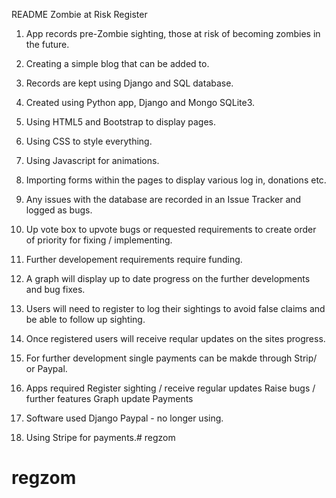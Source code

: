 README Zombie at Risk Register

1.   App records pre-Zombie sighting, those at risk of becoming zombies in the future.

2.   Creating a simple blog that can be added to.

3.   Records are kept using Django and SQL database.

4.   Created using Python app, Django and Mongo SQLite3.

5.   Using HTML5 and Bootstrap to display pages.

6.   Using CSS to style everything.

7.   Using Javascript for animations.

8.   Importing forms within the pages to display various log in, donations etc.

9.   Any issues with the database are recorded in an Issue Tracker and logged as bugs.

10.  Up vote box to upvote bugs or requested requirements to create order of priority for fixing / implementing.

11.  Further developement requirements require funding.

12.  A graph will display up to date progress on the further developments and bug fixes.

13.  Users will need to register to log their sightings to avoid false claims and be able to follow up sighting.

14.  Once registered users will receive reqular updates on the sites progress.

15.  For further development single payments can be makde through Strip/ or Paypal.

16.  Apps required Register sighting / receive regular updates Raise bugs / further features Graph update Payments

17.  Software used Django Paypal - no longer using.

18.  Using Stripe for payments.# regzom
# regzom
